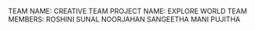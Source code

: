 TEAM NAME: CREATIVE TEAM
PROJECT NAME: EXPLORE WORLD
TEAM MEMBERS:
ROSHINI SUNAL
NOORJAHAN
SANGEETHA
MANI
PUJITHA
